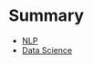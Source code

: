 # Summary

* [NLP](_posts/2017/2017-12-22-page-nlp-cheatsheet.md)
* [Data Science](_posts/2017/2017-12-22-page-data-science-cheatsheet.md)
